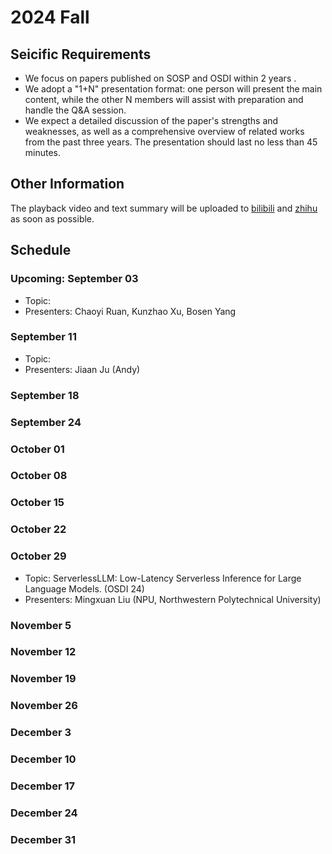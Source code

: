 # 2024 Fall

## Seicific Requirements

- We focus on papers published on SOSP and OSDI within 2 years .
- We adopt a "1+N" presentation format: one person will present the main content, while the other N members will assist with preparation and handle the Q&A session.
- We expect a detailed discussion of the paper's strengths and weaknesses, as well as a comprehensive overview of related works from the past three years. The presentation should last no less than 45 minutes.

## Other Information

The playback video and text summary will be uploaded to [bilibili](https://space.bilibili.com/3493280155175017) and [zhihu](https://www.zhihu.com/people/ustc-nhpcc/) as soon as possible.

## Schedule

### Upcoming: September 03

- Topic:
- Presenters: Chaoyi Ruan, Kunzhao Xu, Bosen Yang

### September 11

- Topic:
- Presenters: Jiaan Ju (Andy)

### September 18

### September 24

### October 01

### October 08

### October 15

### October 22

### October 29

- Topic: ServerlessLLM: Low-Latency Serverless Inference for Large Language Models. (OSDI 24)
- Presenters: Mingxuan Liu (NPU, Northwestern Polytechnical University)

### November 5

### November 12

### November 19

### November 26

### December 3

### December 10

### December 17

### December 24

### December 31